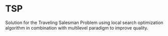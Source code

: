 # TSP
Solution for the Traveling Salesman Problem using local search optimization algorithm in combination with multilevel paradigm to improve quality.
